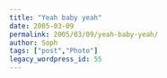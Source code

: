 ```yaml
---
title: "Yeah baby yeah"
date: 2005-03-09
permalink: 2005/03/09/yeah-baby-yeah/
author: Soph
tags: ["post","Photo"]
legacy_wordpress_id: 55
---
```


[<img src="https://64k.be/wp-content/uploads/2006/4girl-th.gif" alt="" />](http://64k.be/images/4pink.gif)

<!-- excerpt -->
